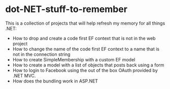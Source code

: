 dot-NET-stuff-to-remember
=========================

This is a collection of projects that will help refresh my memory for all things .NET:
  - How to drop and create a code first EF context that is not in the web project
  - How to change the name of the code first EF context to a name that is not in the connection string
  - How to create SimpleMembership with a custom EF model
  - How to create a model with a list of objects that posts back using a form 
  - How to login to Facebook using the out of the box OAuth provided by .NET MVC.
  - How does the bundling work in ASP.NET
